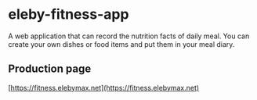 # eleby-fitness-app
A web application that can record the nutrition facts of daily meal. You can create your own dishes or food items and put them in your meal diary.

## Production page
[https://fitness.elebymax.net](https://fitness.elebymax.net)
